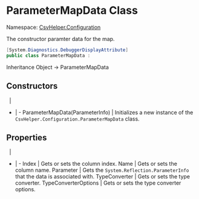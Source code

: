 # ParameterMapData Class

Namespace: [CsvHelper.Configuration](/api/CsvHelper.Configuration)

The constructor paramter data for the map.

```cs
[System.Diagnostics.DebuggerDisplayAttribute]
public class ParameterMapData : 
```

Inheritance Object -> ParameterMapData

## Constructors
&nbsp; | &nbsp;
- | -
ParameterMapData(ParameterInfo) | Initializes a new instance of the ``CsvHelper.Configuration.ParameterMapData`` class.

## Properties
&nbsp; | &nbsp;
- | -
Index | Gets or sets the column index.
Name | Gets or sets the column name.
Parameter | Gets the ``System.Reflection.ParameterInfo`` that the data is associated with.
TypeConverter | Gets or sets the type converter.
TypeConverterOptions | Gets or sets the type converter options.
